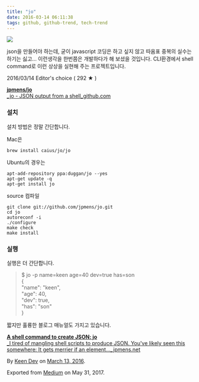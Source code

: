 ```yaml
---
title: "jo"
date: 2016-03-14 06:11:38
tags: github, github-trend, tech-trend 
---
```



![][image0]

json을 만들어야 하는데, 굳이 javascript 코딩은 하고 싶지 않고 따옴표 중복의 실수는 하기는 싫고... 이런생각을 한번쯤은 개발하다가 해 보셨을 것입니다. CLI환경에서 shell command로 이런 상상을 실현해 주는 프로젝트입니다.

2016/03/14 Editor's choice ( 292 ★ )

[**jpmens/jo**  
_jo - JSON output from a shell_github.com][anchor0][][anchor1]

### 설치

설치 방법은 정말 간단합니다.

Mac은
    
    brew install caius/jo/jo

Ubuntu의 경우는
    
    apt-add-repository ppa:duggan/jo --yes  
    apt-get update -q  
    apt-get install jo

source 컴파일
    
    git clone git://github.com/jpmens/jo.git  
    cd jo  
    autoreconf -i  
    ./configure  
    make check  
    make install

### 실행

실행은 더 간단합니다.
> 
> $ jo -p name=keen age=40 dev=true has=son  
> {  
> "name": "keen",  
> "age": 40,  
> "dev": true,  
> "has": "son"  
> }

짧지만 훌륭한 블로그 매뉴얼도 가지고 있습니다.

[**A shell command to create JSON: jo**  
_I tired of mangling shell scripts to produce JSON. You've likely seen this somewhere: It gets merrier if an element..._jpmens.net][anchor2][][anchor3]

By [Keen Dev][anchor4] on [March 13, 2016][anchor5].

Exported from [Medium][anchor6] on May 31, 2017\.


[anchor0]: https://github.com/jpmens/jo "https://github.com/jpmens/jo"
[anchor1]: https://github.com/jpmens/jo
[anchor2]: http://jpmens.net/2016/03/05/a-shell-command-to-create-json-jo/ "http://jpmens.net/2016/03/05/a-shell-command-to-create-json-jo/"
[anchor3]: http://jpmens.net/2016/03/05/a-shell-command-to-create-json-jo/
[anchor4]: https://medium.com/@keendev
[anchor5]: https://medium.com/p/14213c965e7e
[anchor6]: https://medium.com


[image0]: /images/1*EGG1YWJmw66ATjAe5a0Mgw.pn